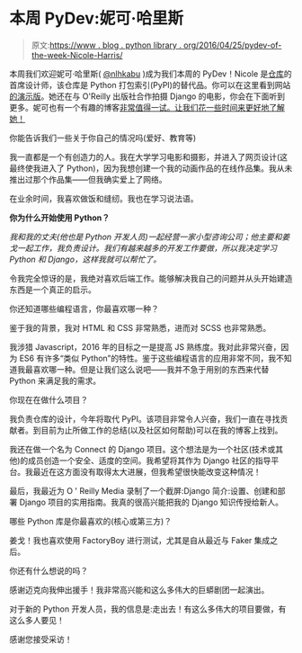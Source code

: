 # 本周 PyDev:妮可·哈里斯

> 原文:[https://www . blog . python library . org/2016/04/25/pydev-of-the-week-Nicole-Harris/](https://www.blog.pythonlibrary.org/2016/04/25/pydev-of-the-week-nicole-harris/)

本周我们欢迎妮可·哈里斯( [@nlhkabu](https://twitter.com/nlhkabu) )成为我们本周的 PyDev！Nicole 是[仓库](http://pyfound.blogspot.com/2016/01/welcome-to-warehouse.html)的首席设计师，该仓库是 Python 打包索引(PyPI)的替代品。你可以在这里看到网站[的演示版](https://warehouse.python.org/)。她还在与 O'Reilly 出版社合作拍摄 Django 的电影，你会在下面听到更多。妮可也有一个有趣的博客[非常值得一试。让我们花一些时间来更好地了解她！](http://whoisnicoleharris.com/)

你能告诉我们一些关于你自己的情况吗(爱好、教育等)

我一直都是一个有创造力的人。我在大学学习电影和摄影，并进入了网页设计(这最终使我进入了 Python)，因为我想创建一个我的动画作品的在线作品集。我从未推出过那个作品集——但我确实爱上了网络。

在业余时间，我喜欢做饭和缝纫。我也在学习说法语。

**你为什么开始使用 Python？**

*我和我的丈夫(他也是 Python 开发人员)一起经营一家小型咨询公司；他主要和姜戈一起工作，我负责设计。我们有越来越多的开发工作要做，所以我决定学习 Python 和 Django，这样我就可以帮忙了。*

令我完全惊讶的是，我绝对喜欢后端工作。能够解决我自己的问题并从头开始建造东西是一个真正的启示。

你还知道哪些编程语言，你最喜欢哪一种？

鉴于我的背景，我对 HTML 和 CSS 非常熟悉，进而对 SCSS 也非常熟悉。

我涉猎 Javascript，2016 年的目标之一是提高 JS 熟练度。我对此非常兴奋，因为 ES6 有许多“类似 Python”的特性。鉴于这些编程语言的应用非常不同，我不知道我最喜欢哪一种。但是让我们这么说吧——我并不急于用别的东西来代替 Python 来满足我的需求。

你现在在做什么项目？

我负责仓库的设计，今年将取代 PyPI。该项目非常令人兴奋，我们一直在寻找贡献者。到目前为止所做工作的总结(以及社区如何帮助)可以在我的博客上找到。

我还在做一个名为 Connect 的 Django 项目。这个想法是为一个社区(技术或其他)的成员创造一个安全、适度的空间。我希望将其作为 Django 社区的指导平台。我最近在这方面没有取得太大进展，但我希望很快能改变这种情况！

最后，我最近为 O ' Reilly Media 录制了一个截屏:Django 简介:设置、创建和部署 Django 项目的实用指南。我真的很高兴能把我的 Django 知识传授给新人。

哪些 Python 库是你最喜欢的(核心或第三方)？

姜戈！我也喜欢使用 FactoryBoy 进行测试，尤其是自从最近与 Faker 集成之后。

你还有什么想说的吗？

感谢迈克向我伸出援手！我非常高兴能和这么多伟大的巨蟒剧团一起演出。

对于新的 Python 开发人员，我的信息是:走出去！有这么多伟大的项目要做，有这么多人要见！

感谢您接受采访！